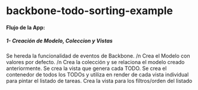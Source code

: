 # backbone-todo-sorting-example

#### Flujo de la App:
##### 1- Creación de Modelo, Coleccion y Vistas

Se hereda la funcionalidad de eventos de Backbone. /n
Crea el Modelo con valores por defecto. /n
Crea la colección y se relaciona el modelo creado anteriormente.
Se crea la vista que genera cada TODO.
Se crea el contenedor de todos los TODOs y utiliza en render de cada vista individual para pintar el listado de tareas.
Crea la vista para los filtros/orden del listado
